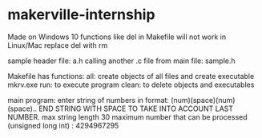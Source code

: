 # makerville-internship

Made on Windows 10
functions like del in Makefile will not work in Linux/Mac
replace del with rm

sample header file: a.h
calling another .c file from main file: sample.h

Makefile has functions:
all: create objects of all files and create executable mkrv.exe
run: to execute program
clean: to delete objects and executables

main program:
enter string of numbers in format: (num)(space)(num)(space)..
END STRING WITH SPACE TO TAKE INTO ACCOUNT LAST NUMBER.
max string length 30
maximum number that can be processed (unsigned long int) : 4294967295
